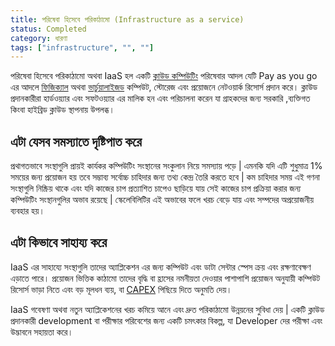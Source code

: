 ```yaml
---
title: পরিষেবা হিসেবে পরিকাঠামো (Infrastructure as a service)
status: Completed
category: ধারণা
tags: ["infrastructure", "", ""]
---
```


পরিষেবা হিসেবে পরিকাঠামো অথবা IaaS হল একটি [ক্লাউড কম্পিউটিং](/bn/cloud-computing/) পরিষেবার আদল যেটি Pay as you go এর আদলে [ফিজিক্যাল](/bn/bare-metal-machine/) অথবা [ভার্চুয়ালাইজড](/bn/virtualization/)  কম্পিউট, স্টোরেজ এবং প্রয়োজনে নেটওয়ার্ক রিসোর্স প্রদান করে। ক্লাউড প্রদানকারীরা হার্ডওয়্যার এবং সফটওয়্যার এর মালিক হন এবং পরিচালনা করেন যা গ্রাহকদের জন্য সরকারি ,ব্যক্তিগত কিংবা হাইব্রিড ক্লাউড স্থাপনায় উপলব্ধ।                                 

## এটা যেসব সমস্যাতে দৃষ্টিপাত করে

প্রথাগতভাবে সংস্থাগুলি প্রায়ই কার্যকর কম্পিউটিং সংস্থানের  সংকুলান নিয়ে সমস্যায় পড়ে | এমনকি যদি এটি শুধুমাত্র 1% সময়ের জন্য প্রয়োজন হয় তবে সম্ভাব্য সর্বোচ্চ চাহিদার জন্য তথ্য কেন্দ্র তৈরি করতে হবে |  কম চাহিদার সময় এই গণনা সংস্থাগুলি নিষ্ক্রিয় থাকে এবং যদি কাজের চাপ প্রত্যাশিত চাপেও ছাড়িয়ে যায় সেই কাজের চাপ প্রক্রিয়া করার জন্য কম্পিউটিং সংস্থানগুলির অভাব রয়েছে | স্কেলেবিলিটির এই অভাবের ফলে খরচ বেড়ে যায় এবং সম্পদের অপ্রয়োজনীয় ব্যবহার হয়।                                                                   



## এটা কিভাবে সাহায্য করে

IaaS এর সাহায্যে সংস্থাগুলি তাদের অ্যাপ্লিকেশন এর জন্য কম্পিউট এবং ডাটা সেন্টার স্পেস ক্রয় এবং রক্ষণাবেক্ষণ এড়াতে পারে। প্রয়োজন ভিত্তিক কাঠামো তাদের বৃদ্ধি বা হ্রাসের নমনীয়তা দেওয়ার পাশাপাশি প্রয়োজন অনুযায়ী কম্পিউট রিসোর্স ভাড়া নিতে এবং বড় মূলধন ব্যয়, বা [CAPEX](https://en.wikipedia.org/wiki/Capital_expenditure) পিছিয়ে দিতে অনুমতি দেয়। 

IaaS গবেষণা অথবা নতুন অ্যাপ্লিকেশনের খরচ কমিয়ে আনে এবং দ্রুত পরিকাঠামো উন্নয়নের সুবিধা দেয় | একটি ক্লাউড প্রদানকারী development বা পরীক্ষার পরিবেশের জন্য একটি চমৎকার বিকল্প, যা Developer দের পরীক্ষা এবং উদ্ভাবনে সহায়তা করে।
